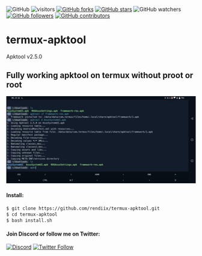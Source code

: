 ![GitHub](https://img.shields.io/github/license/rendiix/termux-apktool.svg)
![visitors](https://visitor-badge.glitch.me/badge?page_id=rendiix.rendiix)
[![GitHub forks](https://img.shields.io/github/forks/rendiix/termux-apktool.svg?style=social&label=Fork&maxAge=2592000)](https://github.com/rendiix/termux-apktool/network/)
[![GitHub stars](https://img.shields.io/github/stars/rendiix/termux-apktool.svg?style=social&label=Star&maxAge=2592000)](https://github.com/rendiix/termux-apktool/stargazers/)
![GitHub watchers](https://img.shields.io/github/watchers/rendiix/termux-apktool.svg?style=social)
[![GitHub followers](https://img.shields.io/github/followers/rendiix.svg?style=social&label=Follow&maxAge=2592000)](https://github.com/rendiix?tab=followers)
[![GitHub contributors](https://img.shields.io/github/contributors/rendiix/termux-apktool.svg)](https://github.com/rendiix/termux-apktool/graphs/contributors/)

# termux-apktool
Apktool v2.5.0 
## Fully working apktool on termux without proot or root
[![TERMUX APKTOOL](screenshoot/apktool.jpg)](https://www.youtube.com/watch?v=sAREsUFv1BM)
#### Install:
``` console
$ git clone https://github.com/rendiix/termux-apktool.git
$ cd termux-apktool
$ bash install.sh
```
#### Join Discord or follow me on Twitter:

[![Discord](https://img.shields.io/discord/404576842419273729.svg?label=join%20discord&logo=discord)](https://discord.gg/5PmKhrc)
[![Twitter Follow](https://img.shields.io/twitter/follow/rendiix.svg?color=green&label=follow&logo=twitter&style=social)](https://twitter.com/rendiix)
